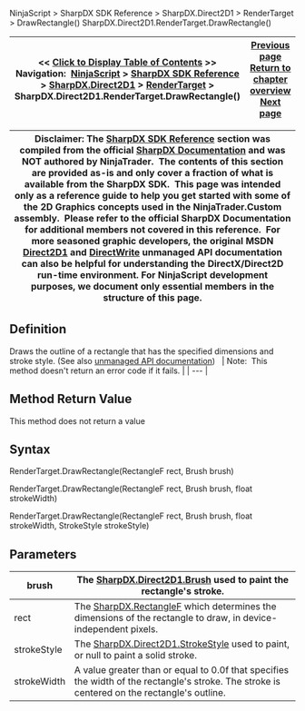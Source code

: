 ﻿
NinjaScript \> SharpDX SDK Reference \> SharpDX.Direct2D1 \> RenderTarget \> DrawRectangle()
SharpDX.Direct2D1\.RenderTarget.DrawRectangle()

| \<\< [Click to Display Table of Contents](sharpdx_direct2d1_rendertarget_drawrectangle.md) \>\> **Navigation:**     [NinjaScript](ninjascript.md) \> [SharpDX SDK Reference](sharpdx_sdk_reference.md) \> [SharpDX.Direct2D1](sharpdx_direct2d1.md) \> [RenderTarget](sharpdx_direct2d1_rendertarget.md) \> SharpDX.Direct2D1\.RenderTarget.DrawRectangle() | [Previous page](sharpdx_direct2d1_rendertarget_drawline.md) [Return to chapter overview](sharpdx_direct2d1_rendertarget.md) [Next page](sharpdx_direct2d1_rendertarget_drawtext.md) |
| --- | --- |

| Disclaimer: The [SharpDX SDK Reference](sharpdx_sdk_reference.md) section was compiled from the official [SharpDX Documentation](http://sharpdx.org/) and was NOT authored by NinjaTrader.  The contents of this section are provided as\-is and only cover a fraction of what is available from the SharpDX SDK.  This page was intended only as a reference guide to help you get started with some of the 2D Graphics concepts used in the NinjaTrader.Custom assembly.  Please refer to the official SharpDX Documentation for additional members not covered in this reference.  For more seasoned graphic developers, the original MSDN [Direct2D1](https://msdn.microsoft.com/en-us/library/windows/desktop/dd370990.aspx) and [DirectWrite](https://msdn.microsoft.com/en-us/library/windows/desktop/dd368038.aspx) unmanaged API documentation can also be helpful for understanding the DirectX/Direct2D run\-time environment. For NinjaScript development purposes, we document only essential members in the structure of this page. |
| --- |

## Definition
Draws the outline of a rectangle that has the specified dimensions and stroke style.
(See also [unmanaged API documentation](http://msdn.microsoft.com/en-us/library/dd371902.aspx))
 
| Note:  This method doesn't return an error code if it fails. |
| --- |

## Method Return Value
This method does not return a value
 
## Syntax
RenderTarget.DrawRectangle(RectangleF rect, Brush brush)  

RenderTarget.DrawRectangle(RectangleF rect, Brush brush, float strokeWidth)  

RenderTarget.DrawRectangle(RectangleF rect, Brush brush, float strokeWidth, StrokeStyle strokeStyle)
## Parameters
| brush | The [SharpDX.Direct2D1\.Brush](sharpdx_direct2d1_brush.md) used to paint the rectangle's stroke. |
| --- | --- |
| rect | The [SharpDX.RectangleF](sharpdx_rectanglef.md) which determines the dimensions of the rectangle to draw, in device\-independent pixels. |
| strokeStyle | The [SharpDX.Direct2D1\.StrokeStyle](sharpdx_direct2d1_strokestyle.md) used to paint, or null to paint a solid stroke. |
| strokeWidth | A value greater than or equal to 0\.0f that specifies the width of the rectangle's stroke. The stroke is centered on the rectangle's outline. |

